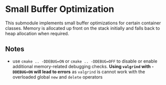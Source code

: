 # Small Buffer Optimization

This submodule implements small buffer optimizations for certain container classes. Memory is allocated up front on the stack initially and falls back to heap allocation when required.

## Notes
- use `cmake .. -DDEBUG=ON` or `cmake .. -DDEBUG=OFF` to disable or enable additional memory-related debugging checks. **Using `valgrind` with `-DDEBUG=ON` will lead to errors** as `valgrind` is cannot work with the overloaded global `new` and `delete` operators
